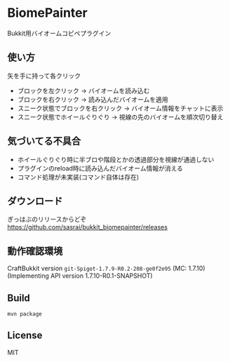 # BiomePainter
Bukkit用バイオームコピペプラグイン


## 使い方
矢を手に持って各クリック
- ブロックを左クリック → バイオームを読み込む
- ブロックを右クリック → 読み込んだバイオームを適用
- スニーク状態でブロックを右クリック → バイオーム情報をチャットに表示
- スニーク状態でホイールぐりぐり → 視線の先のバイオームを順次切り替え


## 気づいてる不具合
- ホイールぐりぐり時に半ブロや階段とかの透過部分を視線が通過しない
- プラグインのreload時に読み込んだバイオーム情報が消える
- コマンド処理が未実装(コマンド自体は存在)

## ダウンロード
ぎっはぶのリリースからどぞ
https://github.com/sasrai/bukkit_biomepainter/releases


## 動作確認環境
CraftBukkit version `git-Spigot-1.7.9-R0.2-208-ge0f2e95` (MC: 1.7.10) (Implementing API version 1.7.10-R0.1-SNAPSHOT)


## Build
`mvn package`


## License
MIT
